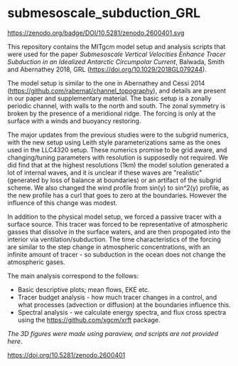 # submesoscale_subduction_GRL
https://zenodo.org/badge/DOI/10.5281/zenodo.2600401.svg


This repository contains the MITgcm model setup and analysis scripts that were used for the paper *Submesoscale Vertical Velocities Enhance Tracer Subduction in an Idealized Antarctic Circumpolar Current*, Balwada, Smith and Abernathey 2018, GRL (https://doi.org/10.1029/2018GL079244).

The model setup is similar to the one in Abernathey and Cessi 2014 (https://github.com/rabernat/channel_topography), and details are present in our paper and supplementary material. The basic setup is a zonally periodic channel, with walls to the north and south. The zonal symmetry is broken by the presence of a meridional ridge. The forcing is only at the surface with a winds and buoyancy restoring.

The major updates from the previous studies were to the subgrid numerics, with the new setup using Leith style parameterizations same as the ones used in the LLC4320 setup. These numerics promise to be grid aware, and changing/tuning parameters with resolution is supposedly not required. We did find that at the highest resolutions (1km) the model solution generated a lot of internal waves, and it is unclear if these waves are "realistic" (generated by loss of balance at boundaries) or an artifact of the subgrid scheme. We also changed the wind profile from sin(y) to sin^2(y) profile, as the new profile has a curl that goes to zero at the boundaries. However the influence of this change was modest. 

In addition to the physical model setup, we forced a passive tracer with a surface source. This tracer was forced to be representative of atmospheric gasses that dissolve in the surface waters, and are then propogated into the interior via ventilation/subduction. The time characteristics of the forcing are similar to the step change in atmospheric concentrations, with an infinite amount of tracer - so subduction in the ocean does not change the atmospheric gases. 

The main analysis correspond to the follows: 
- Basic descriptive plots; mean flows, EKE etc. 
- Tracer budget analysis - how much tracer changes in a control, and what processes (advection or diffusion) at the boundaries influence this. 
- Spectral analysis - we calculate energy spectra, and flux cross spectra using the https://github.com/xgcm/xrft package.

*The 3D figures were made using paraview, and scripts are not provided here*.

https://doi.org/10.5281/zenodo.2600401
